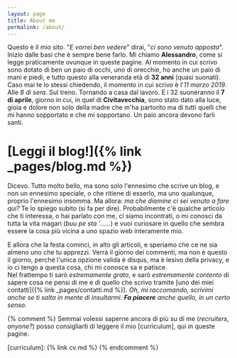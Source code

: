 ```yaml
---
layout: page
title: About me
permalink: /about/
---
```


Questo è il mio sito. "_E vorrei ben vedere_" dirai, "_ci sono venuto apposta_".  
Inizio dalle basi che è sempre bene farlo. Mi chiamo **Alessandro**, come si legge praticamente ovunque in queste pagine. Al momento in cui scrivo sono dotato di ben un paio di occhi, uno di orecchie, ho anche un paio di mani e piedi, e tutto questo alla veneranda età di **32 anni** (quasi suonati).  
Caso mai te lo stessi chiedendo, il momento in cui scrivo è l'_11 marzo 2019_. Alle _8 di sera_. Sul treno. Tornando a casa dal lavoro. E i 32 suoneranno il **7 di aprile**, giorno in cui, in quel di **Civitavecchia**, sono stato dato alla luce, gioia e dolore non solo della madre che m'ha partorito ma di tutti quelli che mi hanno sopportato e che mi sopportano. Un paio ancora devono farli santi.

# [Leggi il blog!]({% link _pages/blog.md %})

Dicevo. Tutto molto bello, ma sono solo l'ennesimo che scrive un blog, e non un ennesimo speciale, o che ritiene di esserlo, ma uno qualunque, proprio l'ennesimo insomma.
Ma allora: _ma che diamine ci sei venuto a fare qui?_ Te lo spiego subito (si fa per dire). Probabilmente c'è qualche articolo che ti interessa, o hai parlato con me, ci siamo incontrati, o mi conosci da tutta la vita magari (_buu pe sta '......_) e vuoi curiosare in quello che sembra essere la cosa più vicina a uno spazio web interamente mio.  

E allora che la festa cominci, in alto gli articoli, e speriamo che ce ne sia almeno uno che tu apprezzi. Verrà il giorno dei commenti, ma non è questo il giorno, perché l'unica opzione valida è disqus, ma è lesivo della privacy, e io ci tengo a questa cosa, chi mi conosce sa e patisce.  
Nel frattempo ti sarò _estremamente grato_, e sarò _estremamente contento_ di sapere cosa ne pensi di me e di quello che scrivo tramite [uno dei miei contatti]({% link _pages/contatti.md %}). _Oh, mi raccomando, scrivimi anche se ti salta in mente di insultarmi. **Fa piacere** anche quello, in un certo senso._

{% comment %}
Semmai volessi saperne ancora di più su di me (_recruiters, anyone?_) posso consigliarti di leggere il mio [curriculum], qui in queste pagine.

[curriculum]: {% link cv.md %}
{% endcomment %}
